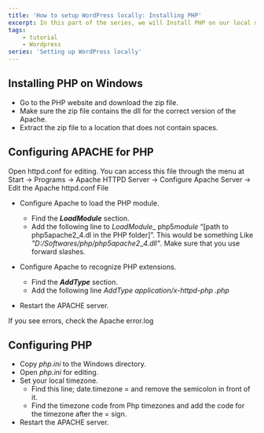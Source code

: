 ```yaml
---
title: 'How to setup WordPress locally: Installing PHP'
excerpt: In this part of the series, we will Install PHP on our local machine.
tags:
    - tutorial
    - Wordpress
series: 'Setting up WordPress locally'
---
```


## Installing PHP on Windows

-   Go to the PHP website and download the zip file.
-   Make sure the zip file contains the dll for the correct version of the Apache.
-   Extract the zip file to a location that does not contain spaces.

## Configuring APACHE for PHP

Open httpd.conf for editing. You can access this file through the menu at Start -> Programs -> Apache HTTPD Server -> Configure Apache Server -> Edit the Apache httpd.conf File

-   Configure Apache to load the PHP module.

    -   Find the _**LoadModule**_ section.
    -   Add the following line to _LoadModule_\_ php5*module* “[path to php5apache2_4.dl in the PHP folder]”. This would be something Like _"D:/Softwares/php/php5apache2_\__4.dll"_. Make sure that you use forward slashes.

-   Configure Apache to recognize PHP extensions.
    -   Find the _**AddType**_ section.
    -   Add the following line _AddType application/x-httpd-php .php_
-   Restart the APACHE server.

If you see errors, check the Apache error.log

## Configuring PHP

-   Copy _php.ini_ to the Windows directory.
-   Open _php.ini_ for editing.
-   Set your local timezone.
    -   Find this line; date.timezone = and remove the semicolon in front of it.
    -   Find the timezone code from Php timezones and add the code for the timezone after the = sign.
-   Restart the APACHE server.
